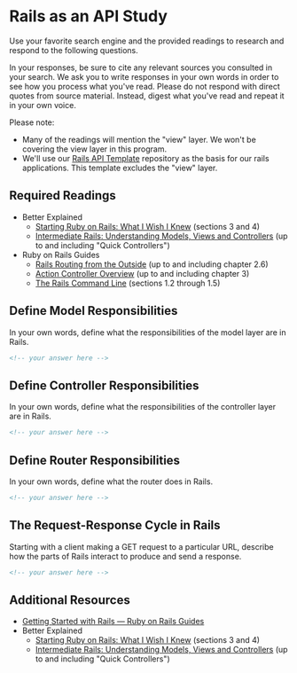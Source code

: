 # Rails as an API Study

Use your favorite search engine and the provided readings to research and
respond to the following questions.

In your responses, be sure to cite any relevant sources you consulted in your
search. We ask you to write responses in your own words in order to see how you
process what you've read. Please do not respond with direct quotes from source
material. Instead, digest what you've read and repeat it in your own voice.

Please note:

- Many of the readings will mention the "view" layer. We won't be covering the
    view layer in this program.
- We'll use our [Rails API Template](https://git.generalassemb.ly/ga-wdi-boston/rails-api-template)
    repository as the basis for our rails applications.
    This template excludes the "view" layer.

## Required Readings

- Better Explained
  - [Starting Ruby on Rails: What I Wish I Knew](http://betterexplained.com/articles/starting-ruby-on-rails-what-i-wish-i-knew/)
        (sections 3 and 4)
  - [Intermediate Rails: Understanding Models, Views and Controllers](http://betterexplained.com/articles/intermediate-rails-understanding-models-views-and-controllers/)
        (up to and including "Quick Controllers")
- Ruby on Rails Guides
  - [Rails Routing from the Outside](http://guides.rubyonrails.org/routing.html)
        (up to and including chapter 2.6)
  - [Action Controller Overview](http://guides.rubyonrails.org/action_controller_overview.html)
        (up to and including chapter 3)
  - [The Rails Command Line](http://guides.rubyonrails.org/command_line.html)
        (sections 1.2 through 1.5)

## Define Model Responsibilities

In your own words, define what the responsibilities of the model layer are in
Rails.

```md
<!-- your answer here -->
```

## Define Controller Responsibilities

In your own words, define what the responsibilities of the controller layer are
in Rails.

```md
<!-- your answer here -->
```

## Define Router Responsibilities

In your own words, define what the router does in Rails.

```md
<!-- your answer here -->
```

## The Request-Response Cycle in Rails

Starting with a client making a GET request to a particular URL, describe how
the parts of Rails interact to produce and send a response.

```md
<!-- your answer here -->
```

## Additional Resources

- [Getting Started with Rails — Ruby on Rails Guides](http://guides.rubyonrails.org/getting_started.html)
- Better Explained
  - [Starting Ruby on Rails: What I Wish I Knew](http://betterexplained.com/articles/starting-ruby-on-rails-what-i-wish-i-knew/)
        (sections 3 and 4)
  - [Intermediate Rails: Understanding Models, Views and Controllers](http://betterexplained.com/articles/intermediate-rails-understanding-models-views-and-controllers/)
        (up to and including "Quick Controllers")
